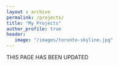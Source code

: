 ```yaml
---
layout : archive
permalink: /projects/
title: "My Projects"
author_profile: true
header:
   image: "/images/toronto-skyline.jpg"
---
```


THIS PAGE HAS BEEN UPDATED
